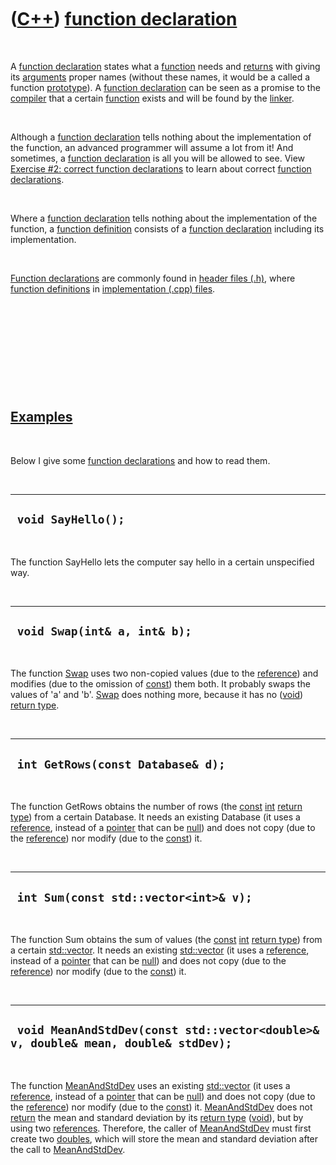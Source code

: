 
 

 

 

 

 

([C++](Cpp.md)) [function declaration](CppFunctionDeclaration.md)
===================================================================

 

A [function declaration](CppFunctionDeclaration.md) states what a
[function](CppFunction.md) needs and [returns](CppReturn.md) with
giving its [arguments](CppArgument.md) proper names (without these
names, it would be a called a function [prototype](CppPrototype.md)). A
[function declaration](CppFunctionDeclaration.md) can be seen as a
promise to the [compiler](CppCompiler.md) that a certain
[function](CppFunction.md) exists and will be found by the
[linker](CppLinker.md).

 

Although a [function declaration](CppFunctionDeclaration.md) tells
nothing about the implementation of the function, an advanced programmer
will assume a lot from it! And sometimes, a [function
declaration](CppFunctionDeclaration.md) is all you will be allowed to
see. View [Exercise \#2: correct function
declarations](CppExerciseCorrectFunctionDeclarations.md) to learn about
correct [function declarations](CppFunctionDeclaration.md).

 

Where a [function declaration](CppFunctionDeclaration.md) tells nothing
about the implementation of the function, a [function
definition](CppFunctionDefinition.md) consists of a [function
declaration](CppFunctionDeclaration.md) including its implementation.

 

[Function declarations](CppFunctionDeclaration.md) are commonly found
in [header files (.h)](CppHeaderFile.md), where [function
definitions](CppFunctionDefinition.md) in [implementation (.cpp)
files](CppImplementationFile.md).

 

 

 

 

 

[Examples](CppExample.md)
--------------------------

 

Below I give some [function declarations](CppFunctionDeclaration.md)
and how to read them.

 

  ---------------------
  ` void SayHello();`
  ---------------------

 

The function SayHello lets the computer say hello in a certain
unspecified way.

 

  -------------------------------
  ` void Swap(int& a, int& b);`
  -------------------------------

 

The function [Swap](CppSwap.md) uses two non-copied values (due to the
[reference](CppReference.md)) and modifies (due to the omission of
[const](CppConst.md)) them both. It probably swaps the values of 'a'
and 'b'. [Swap](CppSwap.md) does nothing more, because it has no
([void](CppVoid.md)) [return type](CppReturnType.md).

 

  ------------------------------------
  ` int GetRows(const Database& d);`
  ------------------------------------

 

The function GetRows obtains the number of rows (the
[const](CppConst.md) [int](CppInt.md) [return
type](CppReturnType.md)) from a certain Database. It needs an existing
Database (it uses a [reference](CppReference.md), instead of a
[pointer](CppPointer.md) that can be [null](CppNull.md)) and does not
copy (due to the [reference](CppReference.md)) nor modify (due to the
[const](CppConst.md)) it.

 

  ----------------------------------------
  ` int Sum(const std::vector<int>& v);`
  ----------------------------------------

 

The function Sum obtains the sum of values (the [const](CppConst.md)
[int](CppInt.md) [return type](CppReturnType.md)) from a certain
[std::vector](CppStdVector.md). It needs an existing
[std::vector](CppStdVector.md) (it uses a
[reference](CppReference.md), instead of a [pointer](CppPointer.md)
that can be [null](CppNull.md)) and does not copy (due to the
[reference](CppReference.md)) nor modify (due to the
[const](CppConst.md)) it.

 

  ------------------------------------------------------------------------------------
  ` void MeanAndStdDev(const std::vector<double>& v, double& mean, double& stdDev);`
  ------------------------------------------------------------------------------------

 

The function [MeanAndStdDev](CppMeanAndStdDev.md) uses an existing
[std::vector](CppStdVector.md) (it uses a [reference](CppReference.md),
instead of a [pointer](CppPointer.md) that can be [null](CppNull.md))
and does not copy (due to the [reference](CppReference.md)) nor modify
(due to the [const](CppConst.md)) it.
[MeanAndStdDev](CppMeanAndStdDev.md) does not [return](CppReturn.md)
the mean and standard deviation by its [return type](CppReturnType.md)
([void](CppVoid.md)), but by using two [references](CppReference.md).
Therefore, the caller of [MeanAndStdDev](CppMeanAndStdDev.md) must
first create two [doubles](CppDouble.md), which will store the mean and
standard deviation after the call to
[MeanAndStdDev](CppMeanAndStdDev.md).

 

 

 

 

 

 


